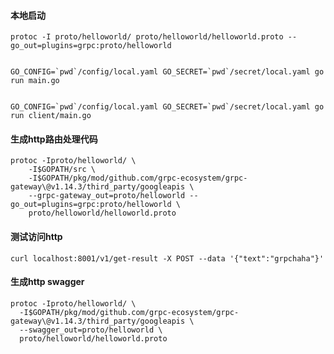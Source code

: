 
#### 本地启动

```shell
protoc -I proto/helloworld/ proto/helloworld/helloworld.proto --go_out=plugins=grpc:proto/helloworld


GO_CONFIG=`pwd`/config/local.yaml GO_SECRET=`pwd`/secret/local.yaml go run main.go
```


```shell

GO_CONFIG=`pwd`/config/local.yaml GO_SECRET=`pwd`/secret/local.yaml go run client/main.go
```

#### 生成http路由处理代码
```shell script
protoc -Iproto/helloworld/ \
    -I$GOPATH/src \
    -I$GOPATH/pkg/mod/github.com/grpc-ecosystem/grpc-gateway\@v1.14.3/third_party/googleapis \
    --grpc-gateway_out=proto/helloworld --go_out=plugins=grpc:proto/helloworld \
    proto/helloworld/helloworld.proto
```

#### 测试访问http
```shell script
curl localhost:8001/v1/get-result -X POST --data '{"text":"grpchaha"}'
```

#### 生成http swagger
```shell script
protoc -Iproto/helloworld/ \
  -I$GOPATH/pkg/mod/github.com/grpc-ecosystem/grpc-gateway\@v1.14.3/third_party/googleapis \
  --swagger_out=proto/helloworld \
  proto/helloworld/helloworld.proto
```
